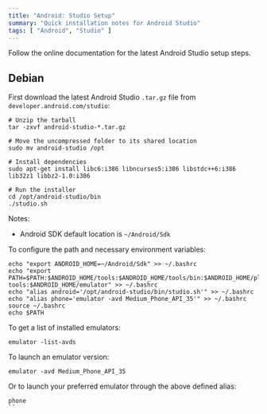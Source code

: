 ```yaml
---
title: "Android: Studio Setup"
summary: "Quick installation notes for Android Studio"
tags: [ "Android", "Studio" ]
---
```


Follow the online documentation for the latest Android Studio setup steps.

## Debian

First download the latest Android Studio `.tar.gz` file from `developer.android.com/studio`:

```shell
# Unzip the tarball
tar -zxvf android-studio-*.tar.gz

# Move the uncompressed folder to its shared location
sudo mv android-studio /opt

# Install dependencies
sudo apt-get install libc6:i386 libncurses5:i386 libstdc++6:i386 lib32z1 libbz2-1.0:i386

# Run the installer
cd /opt/android-studio/bin
./studio.sh
```

Notes:
- Android SDK default location is `~/Android/Sdk`


To configure the path and necessary environment variables:

```shell
echo "export ANDROID_HOME=~/Android/Sdk" >> ~/.bashrc
echo "export PATH=$PATH:$ANDROID_HOME/tools:$ANDROID_HOME/tools/bin:$ANDROID_HOME/platform-tools:$ANDROID_HOME/emulator" >> ~/.bashrc
echo "alias android='/opt/android-studio/bin/studio.sh'" >> ~/.bashrc
echo "alias phone='emulator -avd Medium_Phone_API_35'" >> ~/.bashrc
source ~/.bashrc
echo $PATH
```

To get a list of installed emulators:
```
emulator -list-avds
```

To launch an emulator version:
```
emulator -avd Medium_Phone_API_35
```

Or to launch your preferred emulator through the above defined alias:
```
phone
``

